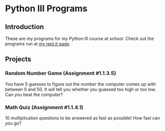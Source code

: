 # Python III Programs
## Introduction
These are my programs for my Python III course at school.
Check out the programs run at [my repl.it page](https://Python-III-Programs.sethpeace.repl.run).
## Projects
### Random Number Game (Assignment #1.1.3.5)
You have 5 guesses to figure out the number the computer comes up with between 0 and 50. It will tell you whether you guessed too high or too low. Can you beat the computer?
### Math Quiz (Assignment #1.1.4.1)
10 multiplication questions to be answered as fast as possible! How fast can *you* go?